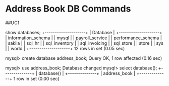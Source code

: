 # Address Book DB Commands

##UC1

show databases;
+--------------------+
| Database           |
+--------------------+
| information_schema |
| mysql              |
| payroll_service    |
| performance_schema |
| sakila             |
| sql_hr             |
| sql_inventory      |
| sql_invoicing      |
| sql_store          |
| store              |
| sys                |
| world              |
+--------------------+
12 rows in set (0.05 sec)

mysql> create database address_book;
Query OK, 1 row affected (0.16 sec)

mysql> use address_book;
Database changed
mysql> select database();
+--------------+
| database()   |
+--------------+
| address_book |
+--------------+
1 row in set (0.00 sec)



